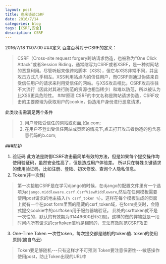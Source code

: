 ```yaml
---
layout: post
title: 也来谈谈CSRF
date: 2016/7/14
categories: blog
tags: [CSRF,安全]
description: CSRF
---
```


2016/7/18 11:07:00
###定义
百度百科对于CSRF的定义：
>CSRF（Cross-site request forgery跨站请求伪造，也被称为“One Click Attack”或者Session Riding，通常缩写为CSRF或者XSRF，是一种对网站的恶意利用。尽管听起来像跨站脚本（XSS），但它与XSS非常不同，并且攻击方式几乎相左。XSS利用站点内的信任用户，而CSRF则通过伪装来自受信任用户的请求来利用受信任的网站。与XSS攻击相比，CSRF攻击往往不大流行（因此对其进行防范的资源也相当稀少）和难以防范，所以被认为比XSS更具危险性。
###原理
CSRF的中文名称是跨站请求伪造，CSRF攻击的主要原理为获取用户的cookie，伪造用户身份进行恶意请求。

此类攻击需满足两个条件
>1. 用户登陆受信任的网站或页面,如a.com;
>2. 在用户不登出受信任网站或页面的情况下,点击打开攻击者伪造的包含恶意代码的b.com;

###防护
1. 验证码
此方法是防御CSRF攻击最简单有效的方法，但是如果每个提交操作均使用验证码，虽然安全性高了，但是造成用户体验差。
所以只在特殊关键请求的使用验证码，比如注册、登陆、初次修改、查询个人隐私信息。
2. Token(非一次性)
>第一次接触CSRF是在学习django的时候，在django的配置文件里有一个选项为`django.middleware.csrf.CsrfViewMiddleware`,然后在任何模板需要使用post请求的地主插入` {% csrf_token %} `。这样在每个模板生成的页面上就有一个在post form里面的隐藏的csrf_token域，在form提交时，会隐式提交cookie中的csrftoken用于服务器端验证。
>此处的csrftoken就不是一次性的，默认的有效期为31449600秒(52周)。这样的做的弊端就是一段时间内所有请求的csrftoken值均是相同的，无法有效防范CSRF攻击 
3. One-Time Token
一次性token，每次提交都是随机的token值.
token的使用原则(摘自乌云)
>Token要足够随机---只有这样才不可预测
>Token要注意保密性---敏感操作使用post，防止Token出现的URL中






